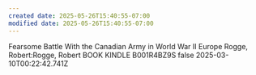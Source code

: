 ```yaml
---
created date: 2025-05-26T15:40:55-07:00
modified date: 2025-05-26T15:40:55-07:00
---
```

Fearsome Battle
With the Canadian Army in World War II Europe
Rogge, Robert:Rogge, Robert
BOOK
KINDLE
B001R4BZ9S
false
2025-03-10T00:22:42.741Z
